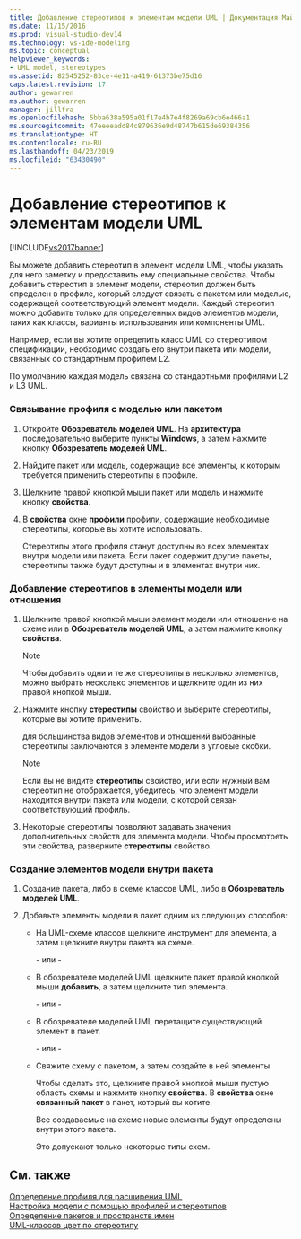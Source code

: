 ```yaml
---
title: Добавление стереотипов к элементам модели UML | Документация Майкрософт
ms.date: 11/15/2016
ms.prod: visual-studio-dev14
ms.technology: vs-ide-modeling
ms.topic: conceptual
helpviewer_keywords:
- UML model, stereotypes
ms.assetid: 82545252-83ce-4e11-a419-61373be75d16
caps.latest.revision: 17
author: gewarren
ms.author: gewarren
manager: jillfra
ms.openlocfilehash: 5bba638a595a01f17e4b7e4f8269a69cb6e466a1
ms.sourcegitcommit: 47eeeeadd84c879636e9d48747b615de69384356
ms.translationtype: HT
ms.contentlocale: ru-RU
ms.lasthandoff: 04/23/2019
ms.locfileid: "63430490"
---
```

# <a name="add-stereotypes-to-uml-model-elements"></a>Добавление стереотипов к элементам модели UML
[!INCLUDE[vs2017banner](../includes/vs2017banner.md)]

Вы можете добавить стереотип в элемент модели UML, чтобы указать для него заметку и предоставить ему специальные свойства. Чтобы добавить стереотип в элемент модели, стереотип должен быть определен в профиле, который следует связать с пакетом или моделью, содержащей соответствующий элемент модели. Каждый стереотип можно добавить только для определенных видов элементов модели, таких как классы, варианты использования или компоненты UML.  
  
 Например, если вы хотите определить класс UML со стереотипом спецификации, необходимо создать его внутри пакета или модели, связанных со стандартным профилем L2.  
  
 По умолчанию каждая модель связана со стандартными профилями L2 и L3 UML.  
  
### <a name="to-link-a-profile-to-a-model-or-a-package"></a>Связывание профиля с моделью или пакетом  
  
1. Откройте **Обозреватель моделей UML**. На **архитектура** последовательно выберите пункты **Windows**, а затем нажмите кнопку **Обозреватель моделей UML**.  
  
2. Найдите пакет или модель, содержащие все элементы, к которым требуется применить стереотипы в профиле.  
  
3. Щелкните правой кнопкой мыши пакет или модель и нажмите кнопку **свойства**.  
  
4. В **свойства** окне **профили** профили, содержащие необходимые стереотипы, которые вы хотите использовать.  
  
     Стереотипы этого профиля станут доступны во всех элементах внутри модели или пакета. Если пакет содержит другие пакеты, стереотипы также будут доступны и в элементах внутри них.  
  
### <a name="to-add-stereotypes-to-model-elements-or-relationships"></a>Добавление стереотипов в элементы модели или отношения  
  
1. Щелкните правой кнопкой мыши элемент модели или отношение на схеме или в **Обозреватель моделей UML**, а затем нажмите кнопку **свойства**.  
  
    > [!NOTE]
    > Чтобы добавить одни и те же стереотипы в несколько элементов, можно выбрать несколько элементов и щелкните один из них правой кнопкой мыши.  
  
2. Нажмите кнопку **стереотипы** свойство и выберите стереотипы, которые вы хотите применить.  
  
     для большинства видов элементов и отношений выбранные стереотипы заключаются в элементе модели в угловые скобки.  
  
    > [!NOTE]
    > Если вы не видите **стереотипы** свойство, или если нужный вам стереотип не отображается, убедитесь, что элемент модели находится внутри пакета или модели, с которой связан соответствующий профиль.  
  
3. Некоторые стереотипы позволяют задавать значения дополнительных свойств для элемента модели. Чтобы просмотреть эти свойства, разверните **стереотипы** свойство.  
  
### <a name="to-create-model-elements-within-a-package"></a>Создание элементов модели внутри пакета  
  
1. Создание пакета, либо в схеме классов UML, либо в **Обозреватель моделей UML**.  
  
2. Добавьте элементы модели в пакет одним из следующих способов:  
  
    - На UML-схеме классов щелкните инструмент для элемента, а затем щелкните внутри пакета на схеме.  
  
         \- или -  
  
    - В обозревателе моделей UML щелкните пакет правой кнопкой мыши **добавить**, а затем щелкните тип элемента.  
  
         \- или -  
  
    - В обозревателе моделей UML перетащите существующий элемент в пакет.  
  
         \- или -  
  
    - Свяжите схему с пакетом, а затем создайте в ней элементы.  
  
         Чтобы сделать это, щелкните правой кнопкой мыши пустую область схемы и нажмите кнопку **свойства**. В **свойства** окне **связанный пакет** в пакет, который вы хотите.  
  
         Все создаваемые на схеме новые элементы будут определены внутри этого пакета.  
  
         Это допускают только некоторые типы схем.  
  
## <a name="see-also"></a>См. также  
 [Определение профиля для расширения UML](../modeling/define-a-profile-to-extend-uml.md)   
 [Настройка модели с помощью профилей и стереотипов](../modeling/customize-your-model-with-profiles-and-stereotypes.md)   
 [Определение пакетов и пространств имен](../modeling/define-packages-and-namespaces.md)   
 [UML-классов цвет по стереотипу](http://code.msdn.microsoft.com/UML-Color-Classes-by-07de2b70)
